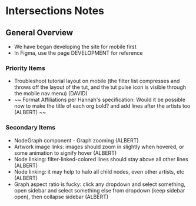 # Intersections Notes

## General Overview

- We have began developing the site for mobile first
- In Figma, use the page DEVELOPMENT for reference

### Priority Items

- Troubleshoot tutorial layout on mobile (the filter list compresses and throws off the layout of the tut, and the tut pulse icon is visible through the mobile nav menu) (DAVID)
- ~~ Format Affiliations per Hannah's specification: Would it be possible now to make the title of each org bold? and add lines after the artists too (ALBERT) ~~

### Secondary Items

- NodeGraph component - Graph zooming (ALBERT)
- Artwork image links: images should zoom in slightly when hovered, or some animation to signify hover (ALBERT)
- Node linking: filter-linked-colored lines should stay above all other lines (ALBERT)
- Node linking: it may help to halo all child nodes, even other artists, etc (ALBERT)
- Graph aspect ratio is fucky: click any dropdown and select something, open sidebar and select something else from dropdown (keep sidebar open), then collapse sidebar (ALBERT)
